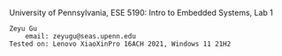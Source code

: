 University of Pennsylvania, ESE 5190: Intro to Embedded Systems, Lab 1

    Zeyu Gu
        email: zeyugu@seas.upenn.edu
    Tested on: Lenovo XiaoXinPro 16ACH 2021, Windows 11 21H2

